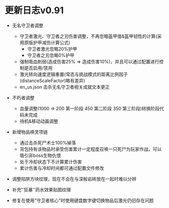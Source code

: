 # 更新日志v0.91



- 无名守卫者调整 

  - 守卫者激光、守卫者之刃伤害调整，不再忽略盔甲值&盔甲韧性的计算(采用原版护甲减伤计算公式)
    - 守卫者激光忽略20%护甲
    - 守卫者之刃忽略0%护甲
  - 强制吸血削弱(造成伤害25% => 造成伤害10%)，并且可以通过配置进行控制是否启用/禁用 
  - 激光转向速度逻辑重置(常态与挑战模式的距离比例因子(distanceScaleFactor)略有差异)
  - en_us.json 击杀无名守卫者相关成就文本更正

- 不朽者调整

  - 血量调整(1000 => 200 第一阶段 450 第二阶段 350 第三阶段)转换阶段代码未完成
  - 待机&移动动画调整

- 新增物品唤灵项链 

  - 通过击杀死尸术士100%掉落
  - 背包持有该物品时承受伤害累计一定程度召唤一只死尸为玩家作战，可以吸引非boss生物仇恨
  - 处于冷却状态下不计算累计伤害 
  - 累计伤害与冷却时间都可通过配置文件修改

- 调整陷阱方块纹理，现在不会在与深板岩砖放在一起时难以分辨

- 补充''狂暴''药水效果贴图纹理 

- 修复在使用"守卫者核心"时使用键盘数字键切换物品后激光仍旧存在问题
